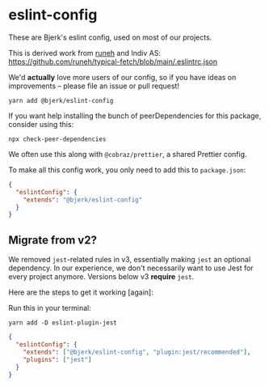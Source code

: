 # eslint-config

These are Bjerk's eslint config, used on most of our projects.

This is derived work from [runeh](https://github.com/runeh) and Indiv AS:
https://github.com/runeh/typical-fetch/blob/main/.eslintrc.json

We'd **actually** love more users of our config, so if you have ideas on
improvements – please file an issue or pull request!

```shell
yarn add @bjerk/eslint-config
```

If you want help installing the bunch of peerDependencies for this package,
consider using this:

```shell
npx check-peer-dependencies
```

We often use this along with `@cobraz/prettier`, a shared Prettier config.

To make all this config work, you only need to add this to `package.json`:

```json
{
  "eslintConfig": {
    "extends": "@bjerk/eslint-config"
  }
}
```

## Migrate from v2?

We removed `jest`-related rules in v3, essentially making `jest` an optional
dependency. In our experience, we don't necessarily want to use Jest for every
project anymore. Versions below v3 **require** `jest`.

Here are the steps to get it working [again]:

Run this in your terminal:

```shell
yarn add -D eslint-plugin-jest
```

```json
{
  "eslintConfig": {
    "extends": ["@bjerk/eslint-config", "plugin:jest/recommended"],
    "plugins": ["jest"]
  }
}
```
